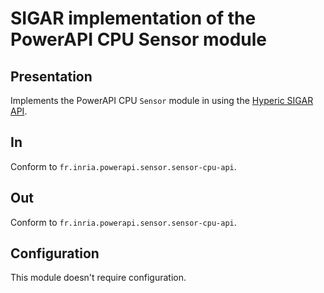# SIGAR implementation of the PowerAPI CPU Sensor module

## Presentation

Implements the PowerAPI CPU `Sensor` module in using the [Hyperic SIGAR API](http://www.hyperic.com/products/sigar "SIGAR API").

## In

Conform to `fr.inria.powerapi.sensor.sensor-cpu-api`.

## Out

Conform to `fr.inria.powerapi.sensor.sensor-cpu-api`.

## Configuration

This module doesn't require configuration.
